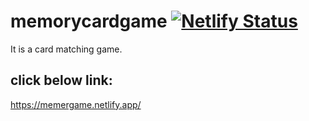 # memorycardgame [![Netlify Status](https://api.netlify.com/api/v1/badges/39d4f781-b37c-4930-8041-6801d000cdb5/deploy-status)](https://app.netlify.com/sites/memergame/deploys)
It is a card matching game.
## click below link:
https://memergame.netlify.app/
